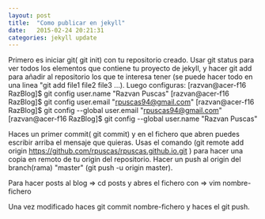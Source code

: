 ```yaml
---
layout: post
title:  "Como publicar en jekyll"
date:   2015-02-24 20:21:31
categories: jekyll update
---
```

 Primero es iniciar git( git init) con tu repositorio creado. Usar git status para ver
 todos los elementos que contiene tu proyecto de jekyll, y hacer git add para añadir al
 repositorio los que te interesa tener (se puede hacer todo en una linea "git add file1 
 file2 file3 ...). Luego configuras:
 [razvan@acer-f16 RazBlog]$ git config user.name "Razvan Puscas"
[razvan@acer-f16 RazBlog]$ git config user.email "rpuscas94@gmail.com"
[razvan@acer-f16 RazBlog]$ git config --global user.email "rpuscas94@gmail.com"
[razvan@acer-f16 RazBlog]$ git config --global user.name "Razvan Puscas"

Haces un primer commit( git commit) y en el fichero que abren puedes escribir arriba el 
mensaje que quieras.
Usas el comando (git remote add origin https://github.com/rpuscas/rpuscas.github.io.git
 ) para hacer una copia en remoto de tu origin del repositorio.
Hacer un push al origin del branch(rama) "master" (git push -u origin master).

Para hacer posts al blog => cd posts
y abres el fichero con => vim nombre-fichero

Una vez modificado haces git commit nombre-fichero y haces el git push.

